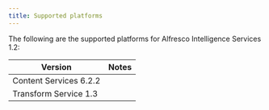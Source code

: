 ```yaml
---
title: Supported platforms
---
```


The following are the supported platforms for Alfresco Intelligence Services 1.2:

| Version | Notes |
| ------- | ----- |
| Content Services 6.2.2 | |
| Transform Service 1.3 | |
